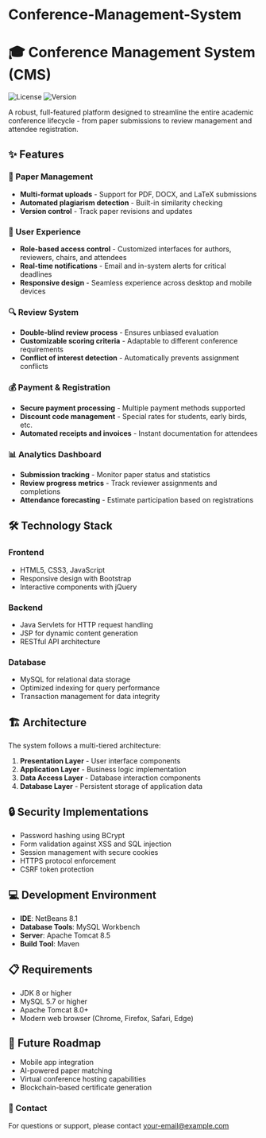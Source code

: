 # Conference-Management-System
# 🎓 Conference Management System (CMS)

![License](https://img.shields.io/badge/license-MIT-blue.svg)
![Version](https://img.shields.io/badge/version-1.0.0-green.svg)

A robust, full-featured platform designed to streamline the entire academic conference lifecycle - from paper submissions to review management and attendee registration.

## ✨ Features

### 📝 Paper Management
- **Multi-format uploads** - Support for PDF, DOCX, and LaTeX submissions
- **Automated plagiarism detection** - Built-in similarity checking
- **Version control** - Track paper revisions and updates

### 👥 User Experience
- **Role-based access control** - Customized interfaces for authors, reviewers, chairs, and attendees
- **Real-time notifications** - Email and in-system alerts for critical deadlines
- **Responsive design** - Seamless experience across desktop and mobile devices

### 🔍 Review System
- **Double-blind review process** - Ensures unbiased evaluation
- **Customizable scoring criteria** - Adaptable to different conference requirements
- **Conflict of interest detection** - Automatically prevents assignment conflicts

### 💰 Payment & Registration
- **Secure payment processing** - Multiple payment methods supported
- **Discount code management** - Special rates for students, early birds, etc.
- **Automated receipts and invoices** - Instant documentation for attendees

### 📊 Analytics Dashboard
- **Submission tracking** - Monitor paper status and statistics
- **Review progress metrics** - Track reviewer assignments and completions
- **Attendance forecasting** - Estimate participation based on registrations

## 🛠️ Technology Stack

### Frontend
- HTML5, CSS3, JavaScript
- Responsive design with Bootstrap
- Interactive components with jQuery

### Backend
- Java Servlets for HTTP request handling
- JSP for dynamic content generation
- RESTful API architecture

### Database
- MySQL for relational data storage
- Optimized indexing for query performance
- Transaction management for data integrity

## 🏗️ Architecture

The system follows a multi-tiered architecture:

1. **Presentation Layer** - User interface components
2. **Application Layer** - Business logic implementation
3. **Data Access Layer** - Database interaction components
4. **Database Layer** - Persistent storage of application data

## 🔒 Security Implementations

- Password hashing using BCrypt
- Form validation against XSS and SQL injection
- Session management with secure cookies
- HTTPS protocol enforcement
- CSRF token protection


## 💻 Development Environment

- **IDE**: NetBeans 8.1
- **Database Tools**: MySQL Workbench
- **Server**: Apache Tomcat 8.5
- **Build Tool**: Maven

## 📋 Requirements

- JDK 8 or higher
- MySQL 5.7 or higher
- Apache Tomcat 8.0+
- Modern web browser (Chrome, Firefox, Safari, Edge)

## 🔮 Future Roadmap

- Mobile app integration
- AI-powered paper matching
- Virtual conference hosting capabilities
- Blockchain-based certificate generation


### 📧 Contact

For questions or support, please contact [your-email@example.com](mailto:jaswanthuriti@gmail.com)
